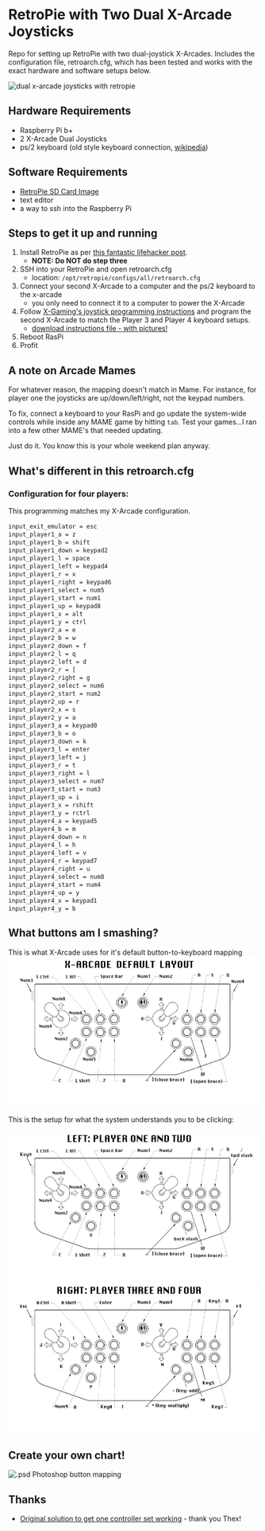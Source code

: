 RetroPie with Two Dual X-Arcade Joysticks
============================

Repo for setting up RetroPie with two dual-joystick X-Arcades. Includes the configuration file, retroarch.cfg, which has been tested and works with the exact hardware and software setups below.

![dual x-arcade joysticks with retropie](https://lh6.googleusercontent.com/-UlA9zcX3DnE/VIUVWvWiPQI/AAAAAAAAR-I/4orqj65ZltQ/s288/20141207_153815.jpg)

## Hardware Requirements

* Raspberry Pi b+
* 2 X-Arcade Dual Joysticks
* ps/2 keyboard (old style keyboard connection, [wikipedia](http://en.wikipedia.org/wiki/PS/2_port))

## Software Requirements

* [RetroPie SD Card Image](http://blog.petrockblock.com/download/retropie-project-image/)
* text editor
* a way to ssh into the Raspberry Pi

## Steps to get it up and running

1. Install RetroPie as per [this fantastic lifehacker post](http://lifehacker.com/how-to-turn-your-raspberry-pi-into-a-retro-game-console-498561192).
    * **NOTE: Do NOT do step three**
2. SSH into your RetroPie and open retroarch.cfg
    * location: `/opt/retropie/configs/all/retroarch.cfg`
4. Connect your second X-Arcade to a computer and the ps/2 keyboard to the x-arcade
    * you only need to connect it to a computer to power the X-Arcade
5. Follow [X-Gaming's joystick programming instructions](http://www.xgaming.com/support/questions/15/X-Arcade%E2%84%A2+Programming+Guide) and program the second X-Arcade to match the Player 3 and Player 4 keyboard setups.
    * [download instructions file - with pictures!](images/x-arcade-programming-instructions-with-button-layout.jpg)
6. Reboot RasPi
7. Profit

## A note on Arcade Mames

For whatever reason, the mapping doesn't match in Mame. For instance, for player one the joysticks are up/down/left/right, not the keypad numbers.

To fix, connect a keyboard to your RasPi and go update the system-wide controls while inside any MAME game by hitting `tab`. Test your games...I ran into a few other MAME's that needed updating.

Just do it. You know this is your whole weekend plan anyway.

## What's different in this retroarch.cfg

### Configuration for four players:

This programming matches my X-Arcade configuration.

```
input_exit_emulator = esc
input_player1_a = z
input_player1_b = shift
input_player1_down = keypad2
input_player1_l = space
input_player1_left = keypad4
input_player1_r = x
input_player1_right = keypad6
input_player1_select = num5
input_player1_start = num1
input_player1_up = keypad8
input_player1_x = alt
input_player1_y = ctrl
input_player2_a = e
input_player2_b = w
input_player2_down = f
input_player2_l = q
input_player2_left = d
input_player2_r = [
input_player2_right = g
input_player2_select = num6
input_player2_start = num2
input_player2_up = r
input_player2_x = s
input_player2_y = a
input_player3_a = keypad0
input_player3_b = o
input_player3_down = k
input_player3_l = enter
input_player3_left = j
input_player3_r = t
input_player3_right = l
input_player3_select = num7
input_player3_start = num3
input_player3_up = i
input_player3_x = rshift
input_player3_y = rctrl
input_player4_a = keypad5
input_player4_b = m
input_player4_down = n
input_player4_l = h
input_player4_left = v
input_player4_r = keypad7
input_player4_right = u
input_player4_select = num8
input_player4_start = num4
input_player4_up = y
input_player4_x = keypad1
input_player4_y = b
```

## What buttons am I smashing?

This is what X-Arcade uses for it's default button-to-keyboard mapping
![x-arcade default buttons](images/dual-x-arcade-button-map-default.png)

This is the setup for what the system understands you to be clicking:

![x-arcade left buttons](images/dual-x-arcade-button-map-left.png)
![x-arcade right buttons](images/dual-x-arcade-button-map-right.png)

## Create your own chart!

![.psd Photoshop button mapping](images/dual-x-arcade-button-mapping.psd)

## Thanks

* [Original solution to get one controller set working](http://blog.petrockblock.com/forums/topic/x-arcade-dual-joystick-setup-issues/) - thank you Thex!
